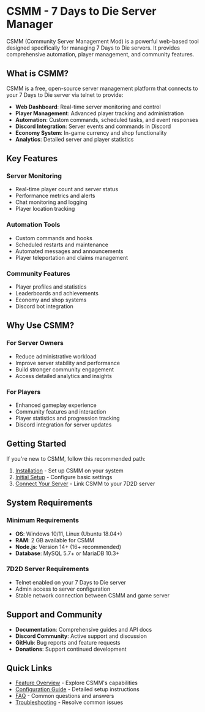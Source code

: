 # CSMM - 7 Days to Die Server Manager

CSMM (Community Server Management Mod) is a powerful web-based tool designed specifically for managing 7 Days to Die servers. It provides comprehensive automation, player management, and community features.

## What is CSMM?

CSMM is a free, open-source server management platform that connects to your 7 Days to Die server via telnet to provide:

- **Web Dashboard**: Real-time server monitoring and control
- **Player Management**: Advanced player tracking and administration
- **Automation**: Custom commands, scheduled tasks, and event responses
- **Discord Integration**: Server events and commands in Discord
- **Economy System**: In-game currency and shop functionality
- **Analytics**: Detailed server and player statistics

## Key Features

### Server Monitoring
- Real-time player count and server status
- Performance metrics and alerts
- Chat monitoring and logging
- Player location tracking

### Automation Tools
- Custom commands and hooks
- Scheduled restarts and maintenance
- Automated messages and announcements
- Player teleportation and claims management

### Community Features
- Player profiles and statistics
- Leaderboards and achievements
- Economy and shop systems
- Discord bot integration

## Why Use CSMM?

### For Server Owners
- Reduce administrative workload
- Improve server stability and performance
- Build stronger community engagement
- Access detailed analytics and insights

### For Players
- Enhanced gameplay experience
- Community features and interaction
- Player statistics and progression tracking
- Discord integration for server updates

## Getting Started

If you're new to CSMM, follow this recommended path:

1. [Installation](getting-started/installation) - Set up CSMM on your system
2. [Initial Setup](getting-started/setup) - Configure basic settings
3. [Connect Your Server](getting-started/connecting-server) - Link CSMM to your 7D2D server

## System Requirements

### Minimum Requirements
- **OS**: Windows 10/11, Linux (Ubuntu 18.04+)
- **RAM**: 2 GB available for CSMM
- **Node.js**: Version 14+ (16+ recommended)
- **Database**: MySQL 5.7+ or MariaDB 10.3+

### 7D2D Server Requirements
- Telnet enabled on your 7 Days to Die server
- Admin access to server configuration
- Stable network connection between CSMM and game server

## Support and Community

- **Documentation**: Comprehensive guides and API docs
- **Discord Community**: Active support and discussion
- **GitHub**: Bug reports and feature requests
- **Donations**: Support continued development

## Quick Links

- [Feature Overview](features/dashboard) - Explore CSMM's capabilities
- [Configuration Guide](config/settings) - Detailed setup instructions
- [FAQ](faq/general) - Common questions and answers
- [Troubleshooting](faq/troubleshooting) - Resolve common issues
